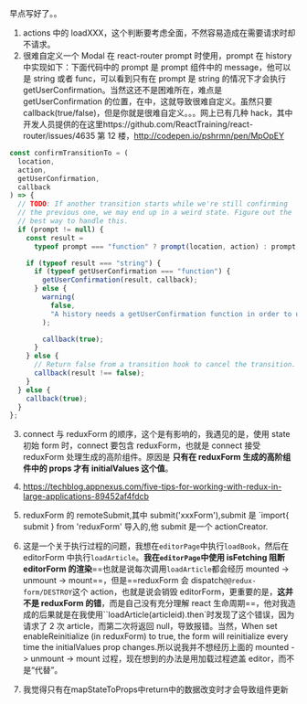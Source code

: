 早点写好了。。

1.  actions 中的 loadXXX，这个判断要考虑全面，不然容易造成在需要请求时却不请求。
2.  很难自定义一个 Modal 在 react-router prompt 时使用，prompt 在 history 中实现如下：下面代码中的 prompt 是 prompt 组件中的 message，他可以是 string 或者 func，可以看到只有在 prompt 是 string 的情况下才会执行 getUserConfirmation。当然这还不是困难所在，难点是 getUserConfirmation 的位置，在<Router />中，这就导致很难自定义。虽然只要 callback(true/false)，但是你就是很难自定义。。。网上已有几种 hack，其中开发人员提供的在这里https://github.com/ReactTraining/react-router/issues/4635
    第 12 楼，http://codepen.io/pshrmn/pen/MpOpEY

```js
const confirmTransitionTo = (
  location,
  action,
  getUserConfirmation,
  callback
) => {
  // TODO: If another transition starts while we're still confirming
  // the previous one, we may end up in a weird state. Figure out the
  // best way to handle this.
  if (prompt != null) {
    const result =
      typeof prompt === "function" ? prompt(location, action) : prompt;

    if (typeof result === "string") {
      if (typeof getUserConfirmation === "function") {
        getUserConfirmation(result, callback);
      } else {
        warning(
          false,
          "A history needs a getUserConfirmation function in order to use a prompt message"
        );

        callback(true);
      }
    } else {
      // Return false from a transition hook to cancel the transition.
      callback(result !== false);
    }
  } else {
    callback(true);
  }
};
```

3.  connect 与 reduxForm 的顺序，这个是有影响的，我遇见的是，使用 state 初始 form 时，connect 要包含 reduxForm，也就是 connect 接受 reduxForm 处理生成的高阶组件。原因是 **只有在 reduxForm 生成的高阶组件中的 props 才有 initialValues 这个值**。

4.  https://techblog.appnexus.com/five-tips-for-working-with-redux-in-large-applications-89452af4fdcb
5.  reduxForm 的 remoteSubmit,其中 submit('xxxForm'),submit 是 `import{ submit } from 'reduxForm' 导入的,他 submit 是一个 actionCreator.
6.  这是一个关于执行过程的问题，我想在`editorPage`中执行`loadBook`，然后在 editorForm 中执行`loadArticle`。**我在`editorPage`中使用 isFetching 阻断 editorForm 的渲染**==也就是说每次调用`loadArticle`都会经历 mounted -> unmount -> mount==，但是==reduxForm 会 dispatch`@@redux-form/DESTROY`这个 action，也就是说会销毁 editorForm，更重要的是，**这并不是 reduxForm 的错**，而是自己没有充分理解 react 生命周期==，他对我造成的后果就是在我使用``loadArticle(articleid).then`时发现了这个错误，因为请求了 2 次 article，而第二次将返回 null，导致报错。当然，When set enableReinitialize (in reduxForm) to true, the form will reinitialize every time the initialValues prop changes.所以说我并不想经历上面的 mounted -> unmount -> mount 过程，现在想到的办法是用加载过程遮盖 editor，而不是“代替”。
7.  我觉得只有在mapStateToProps中return中的数据改变时才会导致组件更新
